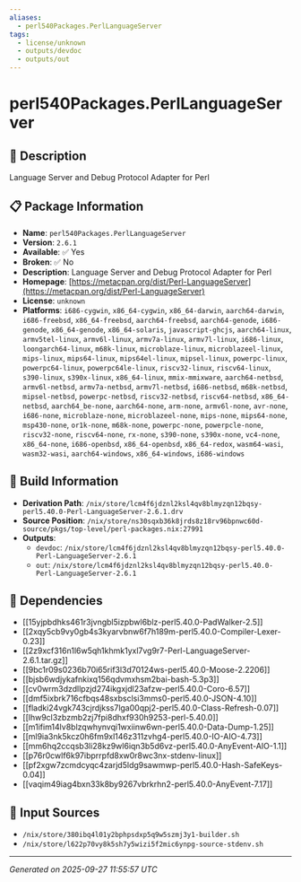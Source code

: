 ```yaml
---
aliases:
  - perl540Packages.PerlLanguageServer
tags:
  - license/unknown
  - outputs/devdoc
  - outputs/out
---
```


# perl540Packages.PerlLanguageServer

## 📝 Description

Language Server and Debug Protocol Adapter for Perl

## 📋 Package Information

- **Name**: `perl540Packages.PerlLanguageServer`
- **Version**: `2.6.1`
- **Available**: ✅ Yes
- **Broken**: ✅ No
- **Description**: Language Server and Debug Protocol Adapter for Perl
- **Homepage**: [https://metacpan.org/dist/Perl-LanguageServer](https://metacpan.org/dist/Perl-LanguageServer)
- **License**: `unknown`
- **Platforms**: `i686-cygwin`, `x86_64-cygwin`, `x86_64-darwin`, `aarch64-darwin`, `i686-freebsd`, `x86_64-freebsd`, `aarch64-freebsd`, `aarch64-genode`, `i686-genode`, `x86_64-genode`, `x86_64-solaris`, `javascript-ghcjs`, `aarch64-linux`, `armv5tel-linux`, `armv6l-linux`, `armv7a-linux`, `armv7l-linux`, `i686-linux`, `loongarch64-linux`, `m68k-linux`, `microblaze-linux`, `microblazeel-linux`, `mips-linux`, `mips64-linux`, `mips64el-linux`, `mipsel-linux`, `powerpc-linux`, `powerpc64-linux`, `powerpc64le-linux`, `riscv32-linux`, `riscv64-linux`, `s390-linux`, `s390x-linux`, `x86_64-linux`, `mmix-mmixware`, `aarch64-netbsd`, `armv6l-netbsd`, `armv7a-netbsd`, `armv7l-netbsd`, `i686-netbsd`, `m68k-netbsd`, `mipsel-netbsd`, `powerpc-netbsd`, `riscv32-netbsd`, `riscv64-netbsd`, `x86_64-netbsd`, `aarch64_be-none`, `aarch64-none`, `arm-none`, `armv6l-none`, `avr-none`, `i686-none`, `microblaze-none`, `microblazeel-none`, `mips-none`, `mips64-none`, `msp430-none`, `or1k-none`, `m68k-none`, `powerpc-none`, `powerpcle-none`, `riscv32-none`, `riscv64-none`, `rx-none`, `s390-none`, `s390x-none`, `vc4-none`, `x86_64-none`, `i686-openbsd`, `x86_64-openbsd`, `x86_64-redox`, `wasm64-wasi`, `wasm32-wasi`, `aarch64-windows`, `x86_64-windows`, `i686-windows`

## 🔧 Build Information

- **Derivation Path**: `/nix/store/lcm4f6jdznl2ksl4qv8blmyzqn12bqsy-perl5.40.0-Perl-LanguageServer-2.6.1.drv`
- **Source Position**: `/nix/store/ns30sqxb36k8jrds8z18rv96bpnwc60d-source/pkgs/top-level/perl-packages.nix:27991`
- **Outputs**:
  - `devdoc`:  `/nix/store/lcm4f6jdznl2ksl4qv8blmyzqn12bqsy-perl5.40.0-Perl-LanguageServer-2.6.1`
  - `out`:  `/nix/store/lcm4f6jdznl2ksl4qv8blmyzqn12bqsy-perl5.40.0-Perl-LanguageServer-2.6.1`

## 🔗 Dependencies

- [[15yjpbdhks461r3jvngbl5izpbwl6blz-perl5.40.0-PadWalker-2.5]]
- [[2xqy5cb9vy0gb4s3kyarvbnw6f7h189m-perl5.40.0-Compiler-Lexer-0.23]]
- [[2z9xcf316n1l6w5qh1khmk1yxl7vg9r7-Perl-LanguageServer-2.6.1.tar.gz]]
- [[9bc1r09s0236b70i65rif3l3d70124ws-perl5.40.0-Moose-2.2206]]
- [[bjsb6wdjykafnkixq156qdvmxhsm2bai-bash-5.3p3]]
- [[cv0wrm3dzdllpzjd274ikgxjdl23afzw-perl5.40.0-Coro-6.57]]
- [[dmf5ixbrk716cfbqs48sxbsclsi3mms0-perl5.40.0-JSON-4.10]]
- [[fladki24vgk743cjrdjkss7lga00qpj2-perl5.40.0-Class-Refresh-0.07]]
- [[lhw9cl3zbzmb2zj7fpi8dhxf930h9253-perl-5.40.0]]
- [[m1ifim14lv8blzqwhynvqi1wxiinw6wn-perl5.40.0-Data-Dump-1.25]]
- [[ml9ia3nk5kcz0h6fm9xl146z311zvhg4-perl5.40.0-IO-AIO-4.73]]
- [[mm6hq2ccqsb3li28kz9wl6iqn3b5d6vz-perl5.40.0-AnyEvent-AIO-1.1]]
- [[p76r0cwlf6k97ibprrpfd8xw0r8wc3nx-stdenv-linux]]
- [[pf2xgw7zcmdcyqc4zarjd5ldg9sawmwp-perl5.40.0-Hash-SafeKeys-0.04]]
- [[vaqim49iag4bxn33k8by9267vbrkrhn2-perl5.40.0-AnyEvent-7.17]]

## 📁 Input Sources

- `/nix/store/380ibq4l01y2bphpsdxp5q9w5szmj3y1-builder.sh`
- `/nix/store/l622p70vy8k5sh7y5wizi5f2mic6ynpg-source-stdenv.sh`

---
*Generated on 2025-09-27 11:55:57 UTC*
